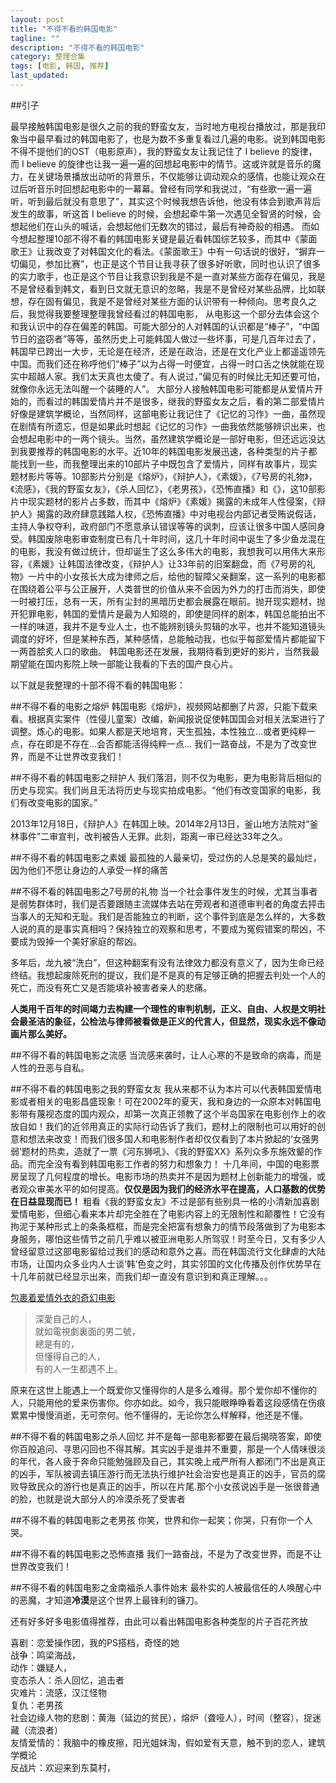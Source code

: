```yaml
---
layout: post
title: "不得不看的韩国电影"
tagline: ""
description: "不得不看的韩国电影"
category: 整理合集
tags: [电影, 韩国, 推荐]
last_updated: 
---
```


##引子

最早接触韩国电影是很久之前的我的野蛮女友，当时地方电视台播放过，那是我印象当中最早看过的韩国电影了，也是为数不多重复看过几遍的电影。说到韩国电影不得不提他们的OST（电影原声），我的野蛮女友让我记住了 I believe 的旋律，而 I believe 的旋律也让我一遍一遍的回想起电影中的情节。这或许就是音乐的魔力，在关键场景播放出动听的背景乐，不仅能够让调动观众的感情，也能让观众在过后听音乐时回想起电影中的一幕幕。曾经有同学和我说过，“有些歌一遍一遍听，听到最后就没有意思了”，其实这个时候我想告诉他，他没有体会到歌声背后发生的故事，听这首 I believe 的时候，会想起牵牛第一次遇见全智贤的时候，会想起他们在山头的喊话，会想起他们无数次的错过，最后有神奇般的相遇。
而如今想起整理10部不得不看的韩国电影关键是最近看韩国综艺较多，而其中《蒙面歌王》让我改变了对韩国文化的看法。《蒙面歌王》中有一句话说的很好，“摒弃一切偏见，参加比赛”，也正是这个节目让我寻获了很多好听歌，同时也认识了很多的实力歌手，也正是这个节目让我意识到我是不是一直对某些方面存在偏见，我是不是曾经看到韩文，看到日文就无意识的忽略，我是不是曾经对某些品牌，比如联想，存在固有偏见，我是不是曾经对某些方面的认识带有一种倾向。思考良久之后，我觉得我要整理整理我曾经看过的韩国电影， 从电影这一个部分去体会这个和我认识中的存在偏差的韩国。可能大部分的人对韩国的认识都是“棒子”，“中国节日的盗窃者”等等，虽然历史上可能韩国人做过一些坏事，可是几百年过去了，韩国早已跨出一大步，无论是在经济，还是在政治，还是在文化产业上都遥遥领先中国。而我们还在称呼他们“棒子”以为占得一时便宜，占得一时口舌之快就能在现实中超越人家。我们太天真也太傻了。有人说过，”偏见有的时候比无知还要可怕，就像你永远无法叫醒一个装睡的人”。
大部分人接触韩国电影可能都是从爱情片开始的，而看过的韩国爱情片并不是很多，继我的野蛮女友之后，看的第二部爱情片好像是建筑学概论，当然同样，这部电影让我记住了《记忆的习作》一曲，虽然现在剧情有所遗忘，但是如果此时想起《记忆的习作》一曲我依然能够辨识出来，也会想起电影中的一两个镜头。当然，虽然建筑学概论是一部好电影，但还远远没达到我要推荐的韩国电影的水平。近10年的韩国电影发展迅速，各种类型的片子都能找到一些，而我整理出来的10部片子中既包含了爱情片，同样有故事片，现实题材影片等等。10部影片分别是《熔炉》，《辩护人》，《素媛》，《7号房的礼物》，《流感》，《我的野蛮女友》，《杀人回忆》，《老男孩》，《恐怖直播》和《》，这10部影片中现实题材的影片占多数，而其中《熔炉》《素媛》揭露的未成年人性侵案，《辩护人》揭露的政府肆意践踏人权，《恐怖直播》中对电视台内部记者受贿说假话，主持人争权夺利，政府部门不愿意承认错误等等的讽刺，应该让很多中国人感同身受。韩国废除电影审查制度已有几十年时间，这几十年时间中诞生了多少鱼龙混在的电影，我没有做过统计，但却诞生了这么多伟大的电影，我想我可以用伟大来形容，《素媛》让韩国法律改变，《辩护人》让33年前的旧案翻盘，而《7号房的礼物》一片中的小女孩长大成为律师之后，给他的智障父亲翻案，这一系列的电影都在围绕着公平与公正展开，人类普世的价值从来不会因为外力的打击而消失，即使一时被打压，总有一天，所有尘封的黑暗历史都会展露在眼前。抛开现实题材，抛开犯罪电影，韩国的爱情片是最为人知晓的，即使是同样的剧本，韩国总能拍出不一样的味道，我并不是专业人士，也不能辨别镜头剪辑的水平，也并不能知道镜头调度的好坏，但是某种东西，某种感情，总能触动我，也似乎每部爱情片都能留下一两首脍炙人口的歌曲。
韩国电影还在发展，我期待看到更好的影片，当然我最期望能在国内影院上映一部能让我看的下去的国产良心片。

以下就是我整理的十部不得不看的韩国电影：

##不得不看的电影之熔炉
韩国电影《熔炉》，视频网站都删了片源，只能下载来看。根据真实案件（性侵儿童案）改编，新闻报说促使韩国国会对相关法案进行了调整。炼心的电影。如果人都是天地培育，天生孤独，本性独立…或者更纯粹一点，存在即是不存在…会否都能活得纯粹一点…
我们一路奋战，不是为了改变世界，而是不让世界改变我们！

##不得不看的韩国电影之辩护人
我们落泪，则不仅为电影，更为电影背后相似的历史与现实。我们尚且无法将历史与现实拍成电影。“他们有改变国家的电影，我们有改变电影的国家。”

2013年12月18日，《辩护人》在韩国上映。2014年2月13日，釜山地方法院对“釜林事件”二审宣判，改判被告人无罪。此刻，距离一审已经达33年之久。

##不得不看的韩国电影之素媛
最孤独的人最亲切，受过伤的人总是笑的最灿烂，因为他们不愿让身边的人承受一样的痛苦

##不得不看的韩国电影之7号房的礼物
当一个社会事件发生的时候，尤其当事者是弱势群体时，我们是否要跟随主流媒体去站在旁观者和道德审判者的角度去抨击当事人的无知和无耻。我们是否能独立的判断，这个事件到底是怎么样的，大多数人说的真的是事实真相吗？保持独立的观察和思考，不要成为冤假错案的帮凶，不要成为毁掉一个美好家庭的帮凶。

多年后，龙九被“洗白”，但这种翻案有没有法律效力都没有意义了，因为生命已经终结。我想起废除死刑的提议，我们是不是真的有足够正确的把握去判处一个人的死亡，而没有死亡又是否能填补被害者亲人的悲痛。

**人类用千百年的时间竭力去构建一个理性的审判机制，正义、自由、人权是文明社会最圣洁的象征，公检法与律师被看做是正义的代言人，但显然，现实永远不像动画片那么美好。**

##不得不看的韩国电影之流感
当流感来袭时，让人心寒的不是致命的病毒，而是人性的丑恶与自私。

##不得不看的韩国电影之我的野蛮女友
我从来都不认为本片可以代表韩国爱情电影或者相关的电影昌盛现象！可在2002年的夏天，我和身边的一众原本对韩国电影带有蔑视态度的国内观众，却第一次真正领教了这个半岛国家在电影创作上的收放自如！我们的近邻用真正的实际行动告诉了我们，题材上的限制也可以用好的创意和想法来改变！而我们很多国人和电影制作者却仅仅看到了本片掀起的‘女强男弱’题材的热卖，造就了一票《河东狮吼》、《我的野蛮XX》系列众多东施效颦的作品。而完全没有看到韩国电影工作者的努力和想象力！
十几年间，中国的电影票房呈现了几何程度的增长。电影市场的热卖并不是因为题材上创新能力的增强，或者观众审美水平的如何提高。**仅仅是因为我们的经济水平在提高，人口基数的优势在日益显现而已！** 粗看《我的野蛮女友》不过是部有些别具一格的小清新加喜剧爱情电影，但细心看来本片却完全胜在了电影内容上的无限制性和颠覆性！它没有拘泥于某种形式上的条条框框，而是完全把富有想象力的情节段落做到了为电影本身服务，哪怕这些情节之前几乎难以被亚洲电影人所驾驭！时至今日，又有多少人曾经留意过这部电影留给过我们的感动和意外之喜。而在韩国流行文化肆虐的大陆市场，让国内众多业内人士谈‘韩’色变之时，其实邻国的文化传播及创作优势早在十几年前就已经显示出来，而我们却一直没有意识到和真正理解。。。

[包裹着爱情外衣的奇幻电影](http://movie.mtime.com/12114/reviews/7805321.html)

> 深愛自己的人，  
> 就如電視劇裏面的男二號，  
> 總是有的，  
> 但懂得自己的人，  
> 有的人一生都遇不上。  

原来在这世上能遇上一个既爱你又懂得你的人是多么难得。那个爱你却不懂你的人，只能用他的爱来伤害你。你亦如此。如今，我只能眼睁睁看着这段感情在伤痕累累中慢慢消逝，无可奈何。他不懂得的，无论你怎么样解释，他还是不懂。


##不得不看的韩国电影之杀人回忆
并不是每一部电影都要在最后揭晓答案，即使你百般追问、寻思闪回也不得其解。其实凶手是谁并不重要，那是一个人情味很淡的年代，各人疲于奔命只能勉强顾及自己，其实晚上戒严所有人都闭门不出是真正的凶手，军队被调去镇压游行而无法执行维护社会治安也是真正的凶手，官员的腐败导致民众的游行也是真正的凶手，所以在片尾.那个小女孩说凶手是一张很普通的脸，也就是说大部分人的冷漠杀死了受害者

##不得不看的韩国电影之老男孩
你笑，世界和你一起笑；你哭，只有你一个人哭。

##不得不看的韩国电影之恐怖直播
我们一路奋战，不是为了改变世界，而是不让世界改变我们！

##不得不看的韩国电影之金南福杀人事件始末
最朴实的人被最信任的人唤醒心中的恶魔，才知道**冷漠**是这个世界上最锋利的镰刀。


还有好多好多电影值得推荐，由此可以看出韩国电影各种类型的片子百花齐放

喜剧：恋爱操作团，我的PS搭档，奇怪的她  
战争：鸣梁海战，  
动作：嫌疑人，  
变态杀人：杀人回忆，追击者  
灾难片：流感，汉江怪物  
复仇：老男孩  
社会边缘人物的悲剧：黄海（延边的贫民），熔炉（聋哑人），时间（整容），捉迷藏（流浪者）  
友情爱情的：我脑中的橡皮擦，阳光姐妹淘，假如爱有天意，触不到的恋人，建筑学概论  
反战片：欢迎来到东莫村，  
